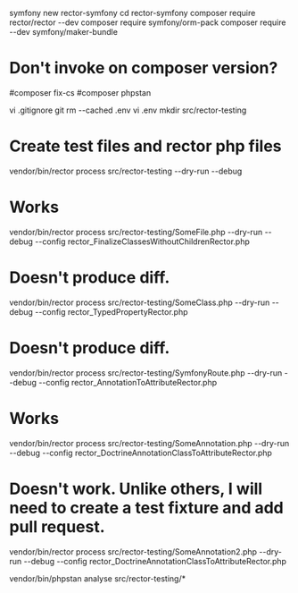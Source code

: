 symfony new rector-symfony
cd rector-symfony
composer require rector/rector --dev
composer require symfony/orm-pack
composer require --dev symfony/maker-bundle

# Don't invoke on composer version?
#composer fix-cs
#composer phpstan

vi .gitignore
git rm --cached .env
vi .env
mkdir src/rector-testing

# Create test files and rector php files

vendor/bin/rector process src/rector-testing --dry-run --debug

# Works
vendor/bin/rector process src/rector-testing/SomeFile.php --dry-run --debug --config rector_FinalizeClassesWithoutChildrenRector.php

# Doesn't produce diff.
vendor/bin/rector process src/rector-testing/SomeClass.php --dry-run --debug --config rector_TypedPropertyRector.php

# Doesn't produce diff.
vendor/bin/rector process src/rector-testing/SymfonyRoute.php --dry-run --debug --config rector_AnnotationToAttributeRector.php

# Works
vendor/bin/rector process src/rector-testing/SomeAnnotation.php --dry-run --debug --config rector_DoctrineAnnotationClassToAttributeRector.php

# Doesn't work.  Unlike others, I will need to create a test fixture and add pull request.
vendor/bin/rector process src/rector-testing/SomeAnnotation2.php --dry-run --debug --config rector_DoctrineAnnotationClassToAttributeRector.php

vendor/bin/phpstan analyse src/rector-testing/*
